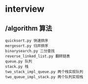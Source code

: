 # interview

## /algorithm 算法

    quicksort.py 快速排序
    mergesort.py 归并排序
    binarysearch.py 二分查找
    reverse_linked_list.py 翻转链表
    queue.py 队列
    stack.py 栈
    two_stack_impl_queue.py 两个栈实现队列
    two_queue_impl_stack.py 两个队列实现栈



